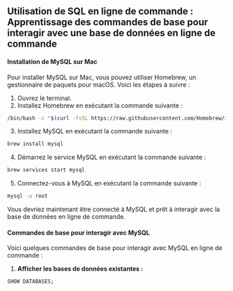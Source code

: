 ## Utilisation de SQL en ligne de commande : Apprentissage des commandes de base pour interagir avec une base de données en ligne de commande

#### Installation de MySQL sur Mac

Pour installer MySQL sur Mac, vous pouvez utiliser Homebrew, un gestionnaire de paquets pour macOS. Voici les étapes à suivre :

1. Ouvrez le terminal.
2. Installez Homebrew en exécutant la commande suivante :

```bash
/bin/bash -c "$(curl -fsSL https://raw.githubusercontent.com/Homebrew/install/HEAD/install.sh)"
```

3. Installez MySQL en exécutant la commande suivante :

```bash
brew install mysql
```

4. Démarrez le service MySQL en exécutant la commande suivante :

```bash
brew services start mysql
```

5. Connectez-vous à MySQL en exécutant la commande suivante :

```bash
mysql -u root
```

Vous devriez maintenant être connecté à MySQL et prêt à interagir avec la base de données en ligne de commande.

#### Commandes de base pour interagir avec MySQL

Voici quelques commandes de base pour interagir avec MySQL en ligne de commande :

1. **Afficher les bases de données existantes :**

```sql
SHOW DATABASES;
```
